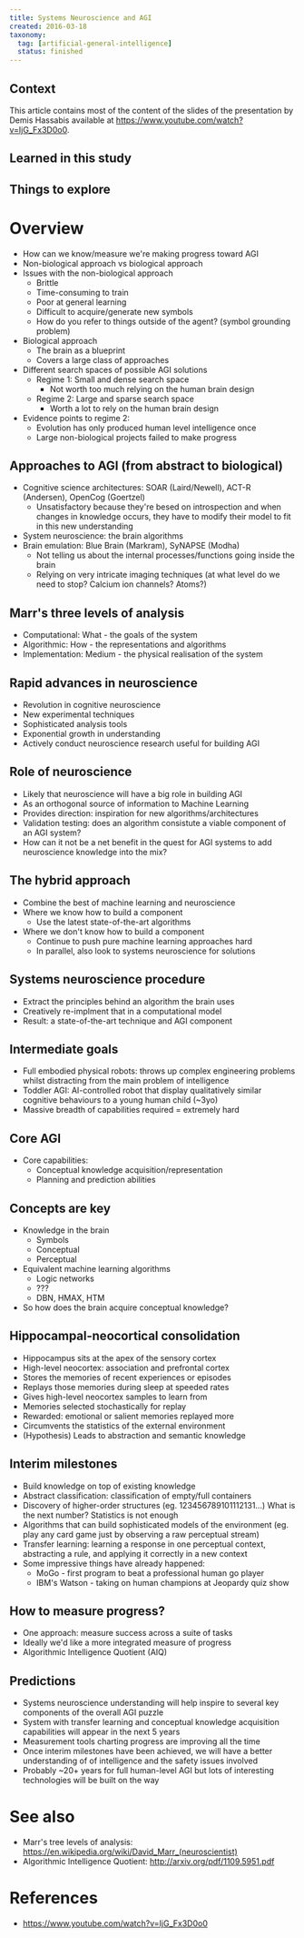 ```yaml
---
title: Systems Neuroscience and AGI
created: 2016-03-18
taxonomy:
  tag: [artificial-general-intelligence]
  status: finished
---
```


## Context
This article contains most of the content of the slides of the presentation by Demis Hassabis available at https://www.youtube.com/watch?v=IjG_Fx3D0o0.

## Learned in this study

## Things to explore

# Overview
* How can we know/measure we're making progress toward AGI
* Non-biological approach vs biological approach
* Issues with the non-biological approach
	* Brittle
	* Time-consuming to train
	* Poor at general learning
	* Difficult to acquire/generate new symbols
	* How do you refer to things outside of the agent? (symbol grounding problem)
* Biological approach
	* The brain as a blueprint
	* Covers a large class of approaches
* Different search spaces of possible AGI solutions
	* Regime 1: Small and dense search space
		* Not worth too much relying on the human brain design
	* Regime 2: Large and sparse search space
		* Worth a lot to rely on the human brain  design
* Evidence points to regime 2:
	* Evolution has only produced human level intelligence once
	* Large non-biological projects failed to make progress

## Approaches to AGI (from abstract to biological)
* Cognitive science architectures: SOAR (Laird/Newell), ACT-R (Andersen), OpenCog (Goertzel)
	* Unsatisfactory because they're besed on introspection and when changes in knowledge occurs, they have to modify their model to fit in this new understanding
* System neuroscience: the brain algorithms
* Brain emulation: Blue Brain (Markram), SyNAPSE (Modha)
	* Not telling us about the internal processes/functions going inside the brain
	* Relying on very intricate imaging techniques (at what level do we need to stop? Calcium ion channels? Atoms?)

## Marr's three levels of analysis
* Computational: What - the goals of the system
* Algorithmic: How - the representations and algorithms
* Implementation: Medium - the physical realisation of the system

## Rapid advances in neuroscience
* Revolution in cognitive neuroscience
* New experimental techniques
* Sophisticated analysis tools
* Exponential growth in understanding
* Actively conduct neuroscience research useful for building AGI

## Role of neuroscience
* Likely that neuroscience will have a big role in building AGI
* As an orthogonal source of information to Machine Learning
* Provides direction: inspiration for new algorithms/architectures
* Validation testing: does an algorithm consistute a viable component of an AGI system?
* How can it not be a net benefit in the quest for AGI systems to add neuroscience knowledge into the mix?

## The hybrid approach
* Combine the best of machine learning and neuroscience
* Where we know how to build a component
	* Use the latest state-of-the-art algorithms
* Where we don't know how to build a component
	* Continue to push pure machine learning approaches hard
	* In parallel, also look to systems neuroscience for solutions

## Systems neuroscience procedure
* Extract the principles behind an algorithm the brain uses
* Creatively re-implment that in a computational model
* Result: a state-of-the-art technique and AGI component

## Intermediate goals
* Full embodied physical robots: throws up complex engineering problems whilst distracting from the main problem of intelligence
* Toddler AGI: AI-controlled robot that display qualitatively similar cognitive behaviours to a young human child (~3yo)
* Massive breadth of capabilities required = extremely hard

## Core AGI
* Core capabilities:
	* Conceptual knowledge acquisition/representation
	* Planning and prediction abilities

## Concepts are key
* Knowledge in the brain
	* Symbols
	* Conceptual
	* Perceptual
* Equivalent machine learning algorithms
	* Logic networks
	* ???
	* DBN, HMAX, HTM
* So how does the brain acquire conceptual knowledge?

## Hippocampal-neocortical consolidation
* Hippocampus sits at the apex of the sensory cortex
* High-level neocortex: association and prefrontal cortex
* Stores the memories of recent experiences or episodes
* Replays those memories during sleep at speeded rates
* Gives high-level neocortex samples to learn from
* Memories selected stochastically for replay
* Rewarded: emotional or salient memories replayed more
* Circumvents the statistics of the external environment
* (Hypothesis) Leads to abstraction and semantic knowledge

## Interim milestones
* Build knowledge on top of existing knowledge
* Abstract classification: classification of empty/full containers
* Discovery of higher-order structures (eg. 123456789101112131...) What is the next number? Statistics is not enough
* Algorithms that can build sophisticated models of the environment (eg. play any card game just by observing a raw perceptual stream)
* Transfer learning: learning a response in one perceptual context, abstracting a rule, and applying it correctly in a new context
* Some impressive things have already happened:
	* MoGo - first program to beat a professional human go player
	* IBM's Watson - taking on human champions at Jeopardy quiz show

## How to measure progress?
* One approach: measure success across a suite of tasks
* Ideally we'd like a more integrated measure of progress
* Algorithmic Intelligence Quotient (AIQ)

## Predictions
* Systems neuroscience understanding will help inspire to several key components of the overall AGI puzzle
* System with transfer learning and conceptual knowledge acquisition capabilities will appear in the next 5 years
* Measurement tools charting progress are improving all the time
* Once interim milestones have been achieved, we will have a better understanding of of intelligence and the safety issues involved
* Probably ~20+ years for full human-level AGI but lots of interesting technologies will be built on the way

# See also
* Marr's tree levels of analysis:  https://en.wikipedia.org/wiki/David_Marr_(neuroscientist)
* Algorithmic Intelligence Quotient:  http://arxiv.org/pdf/1109.5951.pdf

# References
* https://www.youtube.com/watch?v=IjG_Fx3D0o0
